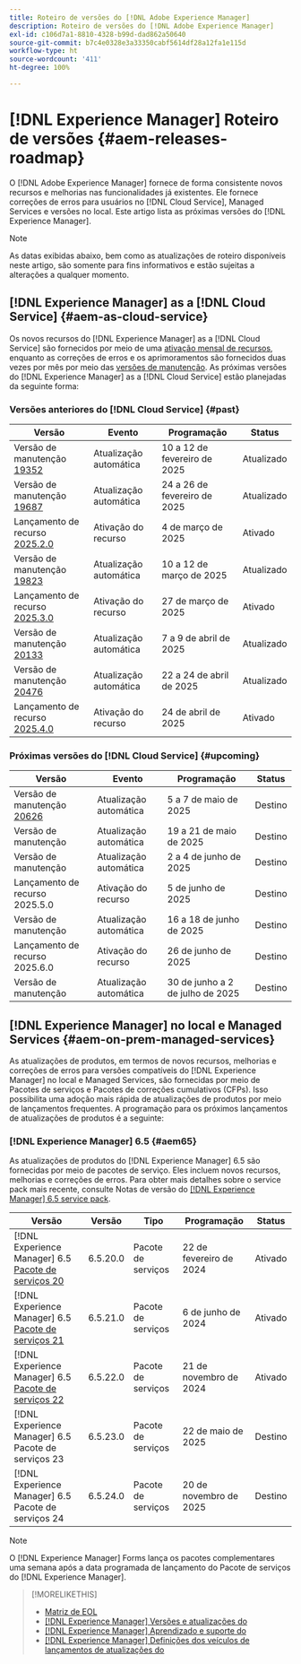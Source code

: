```yaml
---
title: Roteiro de versões do [!DNL Adobe Experience Manager]
description: Roteiro de versões do [!DNL Adobe Experience Manager]
exl-id: c106d7a1-8810-4328-b99d-dad862a50640
source-git-commit: b7c4e0328e3a33350cabf5614df28a12fa1e115d
workflow-type: ht
source-wordcount: '411'
ht-degree: 100%

---
```



# [!DNL Experience Manager] Roteiro de versões {#aem-releases-roadmap}

O [!DNL Adobe Experience Manager] fornece de forma consistente novos recursos e melhorias nas funcionalidades já existentes. Ele fornece correções de erros para usuários no [!DNL Cloud Service], Managed Services e versões no local. Este artigo lista as próximas versões do [!DNL Experience Manager].

>[!NOTE]
>
>As datas exibidas abaixo, bem como as atualizações de roteiro disponíveis neste artigo, são somente para fins informativos e estão sujeitas a alterações a qualquer momento.

## [!DNL Experience Manager] as a [!DNL Cloud Service] {#aem-as-cloud-service}

Os novos recursos do [!DNL Experience Manager] as a [!DNL Cloud Service] são fornecidos por meio de uma [ativação mensal de recursos](https://experienceleague.adobe.com/pt-br/docs/experience-manager-cloud-service/content/release-notes/release-notes/release-notes-current), enquanto as correções de erros e os aprimoramentos são fornecidos duas vezes por mês por meio das [versões de manutenção](https://experienceleague.adobe.com/pt-br/docs/experience-manager-cloud-service/content/release-notes/maintenance/latest).
As próximas versões do [!DNL Experience Manager] as a [!DNL Cloud Service] estão planejadas da seguinte forma:

### Versões anteriores do [!DNL Cloud Service] {#past}

| Versão | Evento | Programação | Status |
|---|---|---|---|
| Versão de manutenção [19352](https://experienceleague.adobe.com/pt-br/docs/experience-manager-cloud-service/content/release-notes/maintenance/2025/2025-2-0#19352) | Atualização automática | 10 a 12 de fevereiro de 2025 | Atualizado |
| Versão de manutenção [19687](https://experienceleague.adobe.com/pt-br/docs/experience-manager-cloud-service/content/release-notes/maintenance/2025/2025-2-0#19687) | Atualização automática | 24 a 26 de fevereiro de 2025 | Atualizado |
| Lançamento de recurso [2025.2.0](https://experienceleague.adobe.com/pt-br/docs/experience-manager-cloud-service/content/release-notes/release-notes/2025/release-notes-2025-2-0) | Ativação do recurso | 4 de março de 2025 | Ativado |
| Versão de manutenção [19823](https://experienceleague.adobe.com/pt-br/docs/experience-manager-cloud-service/content/release-notes/maintenance/2025/2025-3-0#19823) | Atualização automática | 10 a 12 de março de 2025 | Atualizado |
| Lançamento de recurso [2025.3.0](https://experienceleague.adobe.com/pt-br/docs/experience-manager-cloud-service/content/release-notes/release-notes/2025/release-notes-2025-3-0) | Ativação do recurso | 27 de março de 2025 | Ativado |
| Versão de manutenção [20133](https://experienceleague.adobe.com/pt-br/docs/experience-manager-cloud-service/content/release-notes/maintenance/2025/2025-4-0#20133) | Atualização automática | 7 a 9 de abril de 2025 | Atualizado |
| Versão de manutenção [20476](https://experienceleague.adobe.com/pt-br/docs/experience-manager-cloud-service/content/release-notes/maintenance/2025/2025-4-0#20476) | Atualização automática | 22 a 24 de abril de 2025 | Atualizado |
| Lançamento de recurso [2025.4.0](https://experienceleague.adobe.com/pt-br/docs/experience-manager-cloud-service/content/release-notes/release-notes/release-notes-current) | Ativação do recurso | 24 de abril de 2025 | Ativado |

### Próximas versões do [!DNL Cloud Service] {#upcoming}

| Versão | Evento | Programação | Status |
|---|---|---|---|
| Versão de manutenção [20626](https://experienceleague.adobe.com/pt-br/docs/experience-manager-cloud-service/content/release-notes/maintenance/latest) | Atualização automática | 5 a 7 de maio de 2025 | Destino |
| Versão de manutenção | Atualização automática | 19 a 21 de maio de 2025 | Destino |
| Versão de manutenção | Atualização automática | 2 a 4 de junho de 2025 | Destino |
| Lançamento de recurso 2025.5.0 | Ativação do recurso | 5 de junho de 2025 | Destino |
| Versão de manutenção | Atualização automática | 16 a 18 de junho de 2025 | Destino |
| Lançamento de recurso 2025.6.0 | Ativação do recurso | 26 de junho de 2025 | Destino |
| Versão de manutenção | Atualização automática | 30 de junho a 2 de julho de 2025 | Destino |

## [!DNL Experience Manager] no local e Managed Services {#aem-on-prem-managed-services}

As atualizações de produtos, em termos de novos recursos, melhorias e correções de erros para versões compatíveis do [!DNL Experience Manager] no local e Managed Services, são fornecidas por meio de Pacotes de serviços e Pacotes de correções cumulativos (CFPs). Isso possibilita uma adoção mais rápida de atualizações de produtos por meio de lançamentos frequentes. A programação para os próximos lançamentos de atualizações de produtos é a seguinte:

### [!DNL Experience Manager] 6.5 {#aem65}

As atualizações de produtos do [!DNL Experience Manager] 6.5 são fornecidas por meio de pacotes de serviço. Eles incluem novos recursos, melhorias e correções de erros. Para obter mais detalhes sobre o service pack mais recente, consulte Notas de versão do [[!DNL Experience Manager] 6.5 service pack](https://experienceleague.adobe.com/pt-br/docs/experience-manager-65/content/release-notes/release-notes).

| Versão | Versão | Tipo | Programação | Status |
|---|---|---|---|---|
| [!DNL Experience Manager] 6.5 [Pacote de serviços 20](https://experienceleague.adobe.com/pt-br/docs/experience-manager-65/content/release-notes/service-pack/6-5-20) | 6.5.20.0 | Pacote de serviços | 22 de fevereiro de 2024 | Ativado |
| [!DNL Experience Manager] 6.5 [Pacote de serviços 21](https://experienceleague.adobe.com/pt-br/docs/experience-manager-65/content/release-notes/service-pack/6-5-21) | 6.5.21.0 | Pacote de serviços | 6 de junho de 2024 | Ativado |
| [!DNL Experience Manager] 6.5 [Pacote de serviços 22](https://experienceleague.adobe.com/pt-br/docs/experience-manager-65/content/release-notes/release-notes) | 6.5.22.0 | Pacote de serviços | 21 de novembro de 2024 | Ativado |
| [!DNL Experience Manager] 6.5 Pacote de serviços 23 | 6.5.23.0 | Pacote de serviços | 22 de maio de 2025 | Destino |
| [!DNL Experience Manager] 6.5 Pacote de serviços 24 | 6.5.24.0 | Pacote de serviços | 20 de novembro de 2025 | Destino |

>[!NOTE]
>
>O [!DNL Experience Manager] Forms lança os pacotes complementares uma semana após a data programada de lançamento do Pacote de serviços do [!DNL Experience Manager].

>[!MORELIKETHIS]
>
>* [Matriz de EOL](https://helpx.adobe.com/br/support/programs/eol-matrix.html)
>* [[!DNL Experience Manager] Versões e atualizações do](https://experienceleague.adobe.com/pt-br/docs/experience-manager-release-information/aem-release-updates/aem-releases-updates)
>* [[!DNL Experience Manager] Aprendizado e suporte do](https://experienceleague.adobe.com/pt-br/docs/experience-manager-cloud-service)
>* [[!DNL Experience Manager] Definições dos veículos de lançamentos de atualizações do](/help/using/update-release-vehicle-definitions.md)
